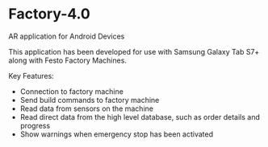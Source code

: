 # Factory-4.0

AR application for Android Devices

This application has been developed for use with Samsung Galaxy Tab S7+ along with Festo Factory Machines.

Key Features:

- Connection to factory machine
- Send build commands to factory machine
- Read data from sensors on the machine
- Read direct data from the high level database, such as order details and progress
- Show warnings when emergency stop has been activated
